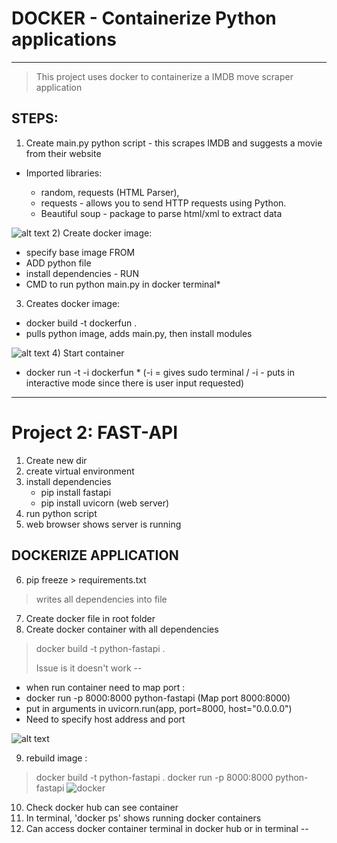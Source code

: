# DOCKER - Containerize Python applications
---
> This project uses docker to containerize a IMDB move scraper application

## STEPS:
1) Create main.py python script - this scrapes IMDB and suggests a movie from their website
*  Imported libraries:
    
    * random, requests (HTML Parser), 
    * requests - allows you to send HTTP requests using Python. 
    * Beautiful soup - package to parse html/xml to extract data

![alt text](Docker1.PNG)
2) Create docker image: 

- specify base image FROM 
- ADD python file
- install dependencies - RUN
- CMD to run python main.py in docker terminal*

3) Creates docker image:
-  docker build -t dockerfun .
- pulls python image, adds main.py, then install modules

![alt text](Docker2.PNG)
4) Start container 
   - docker run -t -i dockerfun
    * (-i = gives sudo terminal / -i - puts in interactive mode since there is user input requested)

---

# Project 2: FAST-API 
1) Create new dir
2) create virtual environment
3) install dependencies
   - pip install fastapi
   - pip install uvicorn (web server)
1) run python script
2) web browser shows server is running

## DOCKERIZE APPLICATION
6) pip freeze > requirements.txt
> writes all dependencies into file
7) Create docker file in root folder
8) Create docker container with all dependencies
> docker build -t python-fastapi . 
>
> Issue is it doesn't work --
 * when run container need to map port :
 * docker run -p 8000:8000 python-fastapi (Map port 8000:8000)
 * put in arguments in uvicorn.run(app, port=8000, host="0.0.0.0")
 * Need to specify host address and port

![alt text](docker_web.PNG)

9) rebuild image :
> docker build -t python-fastapi .
> docker run -p 8000:8000 python-fastapi 
![docker](dockerps2.PNG)
10) Check docker hub can see container
11) In terminal, 'docker ps' shows running docker containers
12) Can access docker container terminal in docker hub or in terminal --
